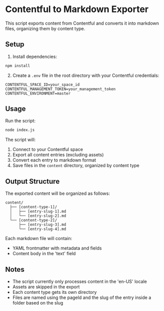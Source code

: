 # Contentful to Markdown Exporter

This script exports content from Contentful and converts it into markdown files, organizing them by content type.

## Setup

1. Install dependencies:
```bash
npm install
```

2. Create a `.env` file in the root directory with your Contentful credentials:
```env
CONTENTFUL_SPACE_ID=your_space_id
CONTENTFUL_MANAGEMENT_TOKEN=your_management_token
CONTENTFUL_ENVIRONMENT=master
```

## Usage

Run the script:
```bash
node index.js
```

The script will:
1. Connect to your Contentful space
2. Export all content entries (excluding assets)
3. Convert each entry to markdown format
4. Save files in the `content` directory, organized by content type

## Output Structure

The exported content will be organized as follows:
```
content/
  ├── [content-type-1]/
  │   ├── [entry-slug-1].md
  │   └── [entry-slug-2].md
  └── [content-type-2]/
      ├── [entry-slug-3].md
      └── [entry-slug-4].md
```

Each markdown file will contain:
- YAML frontmatter with metadata and fields
- Content body in the 'text' field

## Notes

- The script currently only processes content in the 'en-US' locale
- Assets are skipped in the export
- Each content type gets its own directory
- Files are named using the pageId and the slug of the entry inside a folder based on the slug